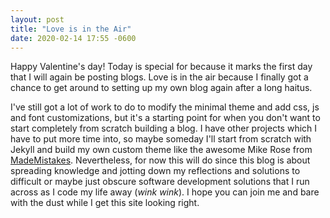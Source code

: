 ```yaml
---
layout: post
title: "Love is in the Air"
date: 2020-02-14 17:55 -0600
---
```


Happy Valentine's day! Today is special for because it marks the first day that I will again be posting blogs.  Love is in the air because I finally got a chance to get around to setting up my own blog again after a long haitus.

I've still got a lot of work to do to modify the minimal theme and add css, js and font customizations, but it's a starting point for when you don't want to start completely from scratch building a blog. I have other projects which I have to put more time into, so maybe someday I'll start from scratch with Jekyll and build my own custom theme like the awesome Mike Rose from [MadeMistakes](https://mademistakes.com/ "MadeMistakes"). Nevertheless, for now this will do since this blog is about spreading knowledge and jotting down my reflections and solutions to difficult or maybe just obscure software development solutions that I run across as I code my life away (_wink wink_).
I hope you can join me and bare with the dust while I get this site looking right.
